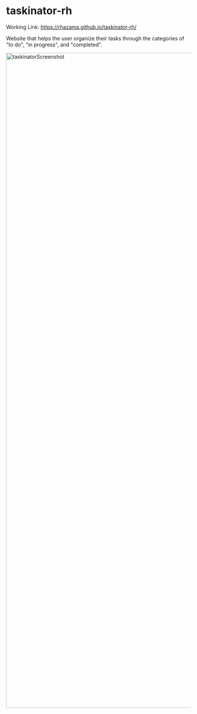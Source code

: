 # taskinator-rh

Working Link: https://rhazama.github.io/taskinator-rh/

Website that helps the user organize their tasks through the categories of "to do", "in progress", and "completed".

<img width="1788" alt="taskinatorScreenshot" src="https://user-images.githubusercontent.com/88352747/145128425-c3f6d0a6-6011-4ee2-afd6-739925dcefec.png">

